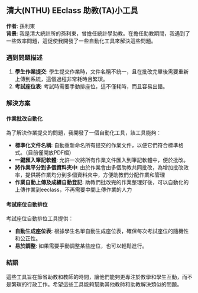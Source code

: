 ## 清大(NTHU) EEclass 助教(TA)小工具

**作者**: 孫利東  
**背景**: 我是清大統計所的孫利東，曾擔任統計學助教。在擔任助教期間，我遇到了一些效率問題，這促使我開發了一些自動化工具來解決這些問題。

### 遇到問題描述

1. **學生作業提交**: 學生提交作業時，文件名稱不統一，且在批改完畢後需要重新上傳到系統，這個過程非常耗時且繁瑣。
2. **考試座位表**: 考試時需要手動排座位，這不僅耗時，而且容易出錯。

### 解決方案

#### 作業批改自動化

為了解決作業提交的問題，我開發了一個自動化工具，該工具能夠：

- **標準化文件名稱**: 自動重新命名所有提交的作業文件，以便它們符合標準格式。（目前僅開放PDF檔）
- **一鍵匯入筆記軟體**: 允許一次將所有作業文件匯入到筆記軟體中，便於批改。
- **將作業平分到多個資料夾中**: 由於作業會由多個助教共同批改，為增加批改效率，提供將作業均分到多個資料夾中，方便助教們分配作業和管理
- **作業自動上傳及成績自動登記**: 助教們批改完的作業整理好後，可以自動化的上傳作業到eeclass，不再需要中間上傳作業的人力

#### 考試座位自動排位

考試座位自動排位工具提供：

- **自動生成座位表**: 根據學生名單自動生成座位表，確保每次考試座位的隨機性和公正性。
- **易於調整**: 如果需要手動調整某些座位，也可以輕鬆進行。



### 結語

這些工具旨在節省助教和教師的時間，讓他們能夠更專注於教學和學生互動，而不是繁瑣的行政工作。希望這些工具能夠幫助其他教師和助教解決類似的問題。

